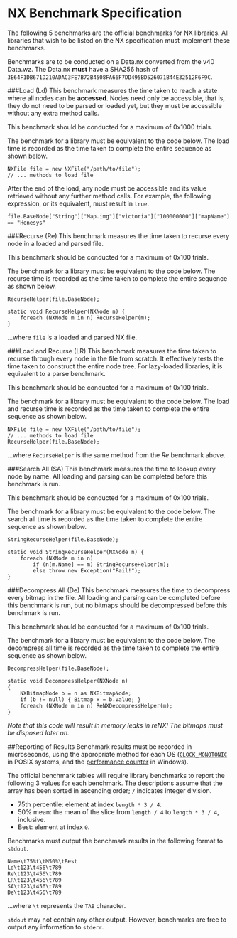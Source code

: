 # NX Benchmark Specification

The following 5 benchmarks are the official benchmarks for NX libraries. All libraries that wish to be listed on the NX specification must implement these benchmarks.

Benchmarks are to be conducted on a Data.nx converted from the v40 Data.wz. The Data.nx **must** have a SHA256 hash of `3E64F1DB671D210ADAC3FE7B72B4508FA66F7DD495BD526071B44E32512F6F9C`.

###Load (Ld)
This benchmark measures the time taken to reach a state where all nodes can be **accessed**. Nodes need only be accessible, that is, they do not need to be parsed or loaded yet, but they must be accessible without any extra method calls.

This benchmark should be conducted for a maximum of 0x1000 trials.

The benchmark for a library must be equivalent to the code below. The load time is recorded as the time taken to complete the entire sequence as shown below.

    NXFile file = new NXFile("/path/to/file");
    // ... methods to load file

After the end of the load, any node must be accessible and its value retrieved without any further method calls. For example, the following expression, or its equivalent, must result in `true`.

    file.BaseNode["String"]["Map.img"]["victoria"]["100000000"]["mapName"] == "Henesys"

###Recurse (Re)
This benchmark measures the time taken to recurse every node in a loaded and parsed file.

This benchmark should be conducted for a maximum of 0x100 trials.

The benchmark for a library must be equivalent to the code below. The recurse time is recorded as the time taken to complete the entire sequence as shown below.

    RecurseHelper(file.BaseNode);
    
    static void RecurseHelper(NXNode n) {
        foreach (NXNode m in n) RecurseHelper(m);
    }

...where `file` is a loaded and parsed NX file.

###Load and Recurse (LR)
This benchmark measures the time taken to recurse through every node in the file from scratch. It effectively tests the time taken to construct the entire node tree. For lazy-loaded libraries, it is equivalent to a parse benchmark.

This benchmark should be conducted for a maximum of 0x100 trials.

The benchmark for a library must be equivalent to the code below. The load and recurse time is recorded as the time taken to complete the entire sequence as shown below.

    NXFile file = new NXFile("/path/to/file");
    // ... methods to load file
    RecurseHelper(file.BaseNode);

...where `RecurseHelper` is the same method from the _Re_ benchmark above.

###Search All (SA)
This benchmark measures the time to lookup every node by name. All loading and parsing can be completed before this benchmark is run.

This benchmark should be conducted for a maximum of 0x100 trials.

The benchmark for a library must be equivalent to the code below. The search all time is recorded as the time taken to complete the entire sequence as shown below.

    StringRecurseHelper(file.BaseNode);
    
    static void StringRecurseHelper(NXNode n) {
        foreach (NXNode m in n) 
            if (n[m.Name] == m) StringRecurseHelper(m);
            else throw new Exception("Fail!");
    }

###Decompress All (De)
This benchmark measures the time to decompress every bitmap in the file. All loading and parsing can be completed before this benchmark is run, but no bitmaps should be decompressed before this benchmark is run.

This benchmark should be conducted for a maximum of 0x100 trials.

The benchmark for a library must be equivalent to the code below. The decompress all time is recorded as the time taken to complete the entire sequence as shown below.

    DecompressHelper(file.BaseNode);
    
    static void DecompressHelper(NXNode n)
    {
        NXBitmapNode b = n as NXBitmapNode;
        if (b != null) { Bitmap x = b.Value; }
        foreach (NXNode m in n) ReNXDecompressHelper(m);   
    }


*Note that this code will result in memory leaks in reNX! The bitmaps must be disposed later on.*

##Reporting of Results
Benchmark results must be recorded in microseconds, using the appropriate method for each OS ([`CLOCK_MONOTONIC`][cm] in POSIX systems, and the [performance counter][hpc] in Windows).

[cm]: http://linux.die.net/man/3/clock_gettime
[hpc]: http://msdn.microsoft.com/en-us/library/windows/desktop/ms644904.aspx

The official benchmark tables will require library benchmarks to report the following 3 values for each benchmark. The descriptions assume that the array has been sorted in ascending order; `/` indicates integer division.

 * 75th percentile: element at index `length * 3 / 4`.
 * 50% mean: the mean of the slice from `length / 4` to `length * 3 / 4`, inclusive.
 * Best: element at index `0`.

Benchmarks must output the benchmark results in the following format to `stdout`.

    Name\t75%t\tM50%\tBest
    Ld\t123\t456\t789
    Re\t123\t456\t789
    LR\t123\t456\t789
    SA\t123\t456\t789
    De\t123\t456\t789

...where `\t` represents the `TAB` character.

`stdout` may not contain any other output. However, benchmarks are free to output any information to `stderr`.